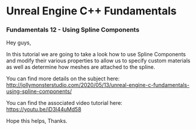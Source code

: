 # Unreal Engine C++ Fundamentals
### Fundamentals 12 - Using Spline Components

Hey guys,

In this tutorial we are going to take a look how to use Spline Components and modify their various properties to allow us to specify custom materials as well as determine how meshes are attached to the spline.

You can find more details on the subject here: http://jollymonsterstudio.com/2020/05/13/unreal-engine-c-fundamentals-using-spline-components/

You can find the associated video tutorial here: https://youtu.be/iD3l44uMd58


Hope this helps, Thanks.